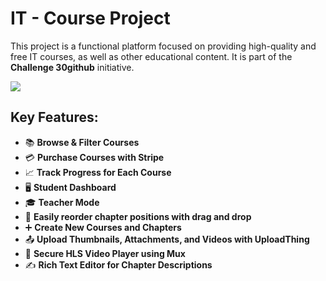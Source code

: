 # IT - Course Project

This project is a functional platform focused on providing high-quality and free IT courses, as well as other educational content. It is part of the **Challenge 30github** initiative.

 <img  src="https://private-user-images.githubusercontent.com/144984605/413273851-347f2a17-cc77-42e2-a0c9-9785897b8205.png?jwt=eyJhbGciOiJIUzI1NiIsInR5cCI6IkpXVCJ9.eyJpc3MiOiJnaXRodWIuY29tIiwiYXVkIjoicmF3LmdpdGh1YnVzZXJjb250ZW50LmNvbSIsImtleSI6ImtleTUiLCJleHAiOjE3Mzk1Mjk5NzMsIm5iZiI6MTczOTUyOTY3MywicGF0aCI6Ii8xNDQ5ODQ2MDUvNDEzMjczODUxLTM0N2YyYTE3LWNjNzctNDJlMi1hMGM5LTk3ODU4OTdiODIwNS5wbmc_WC1BbXotQWxnb3JpdGhtPUFXUzQtSE1BQy1TSEEyNTYmWC1BbXotQ3JlZGVudGlhbD1BS0lBVkNPRFlMU0E1M1BRSzRaQSUyRjIwMjUwMjE0JTJGdXMtZWFzdC0xJTJGczMlMkZhd3M0X3JlcXVlc3QmWC1BbXotRGF0ZT0yMDI1MDIxNFQxMDQxMTNaJlgtQW16LUV4cGlyZXM9MzAwJlgtQW16LVNpZ25hdHVyZT1hMWYxZDBmNzdiMjFmZTEzOGQwNzYwYjUzNDE5NDY3Y2M2ZGZmNTA0Y2I2NDUxNzkwMWNiNzQ3OTI5NDIxY2NkJlgtQW16LVNpZ25lZEhlYWRlcnM9aG9zdCJ9.ZE4KWWey1T4Bu-3bXMFbTSZRB7iHu-2yjyPjzLcbq2k" 
/>



## Key Features:
- 📚 **Browse & Filter Courses**
- 💳 **Purchase Courses with Stripe**
- 📈 **Track Progress for Each Course**
- 🖥️ **Student Dashboard**
- 🎓 **Teacher Mode**
- 🔄 **Easily reorder chapter positions with drag and drop**
- ➕ **Create New Courses and Chapters**
- 📤 **Upload Thumbnails, Attachments, and Videos with UploadThing**
- 🎥 **Secure HLS Video Player using Mux**
- ✍️ **Rich Text Editor for Chapter Descriptions**
